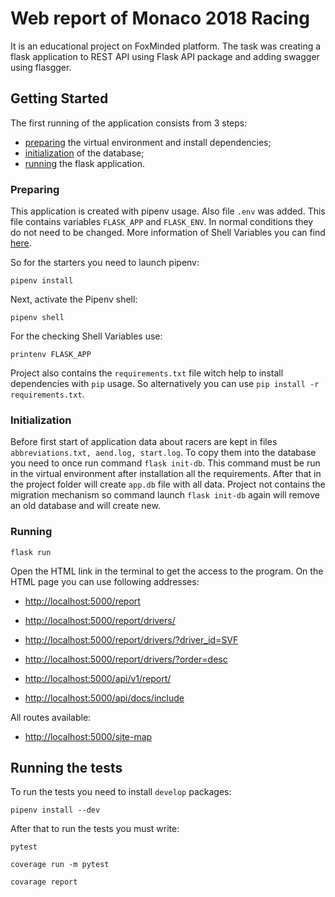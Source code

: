 # Web report of Monaco 2018 Racing

It is an educational project on FoxMinded platform.
The task was creating a  flask application to REST API using Flask API package 
and adding swagger using flasgger.

## Getting Started

The first running of the application consists from 3 steps:
 
- [preparing](#preparing) the virtual environment and install dependencies;
- [initialization](#initialization) of the database;
- [running](#running) the flask application.

### Preparing

This application is created with pipenv usage.
Also file `.env` was added.
This file contains variables `FLASK_APP` and `FLASK_ENV`. 
In normal conditions they do not need to be changed.
More information of Shell Variables you can find 
[here](https://flask.palletsprojects.com/en/1.1.x/tutorial/factory/).

So for the starters you need to launch pipenv:

`pipenv install`

Next, activate the Pipenv shell:

`pipenv shell`  

For the checking Shell Variables use:

`printenv FLASK_APP`

Project also contains the `requirements.txt` file witch help to install dependencies with `pip` usage. 
So alternatively you can use `pip install -r requirements.txt`.

### Initialization

Before first start of application data about racers are kept in files `abbreviations.txt, aend.log, start.log`.
To copy them into the database you need to once run command `flask init-db`.
This command must be run in the virtual environment after installation all the requirements.
After that in the project folder will create `app.db` file with all data.
Project not contains the migration mechanism so command launch `flask init-db` again will remove an old database and will create new.

### Running

`flask run`

Open the HTML link in the terminal to get the access to the program.
On the HTML page you can use following addresses:

- [http://localhost:5000/report](http://localhost:5000/report)
- [http://localhost:5000/report/drivers/](http://localhost:5000/report/drivers/)
- [http://localhost:5000/report/drivers/?driver_id=SVF](http://localhost:5000/report/drivers/?driver_id=SVF)
- [http://localhost:5000/report/drivers/?order=desc](http://localhost:5000/report/drivers/?order=desc)

- [http://localhost:5000/api/v1/report/](http://localhost:5000/api/v1/report/)
- [http://localhost:5000/api/docs/include](http://localhost:5000/api/docs/include)

All routes available:

- [http://localhost:5000/site-map](http://localhost:5000/site-map)

## Running the tests

To run the tests you need to install `develop` packages:

`pipenv install --dev`

After that to run the tests you must write:

`pytest`

`coverage run -m pytest`

`covarage report`
 